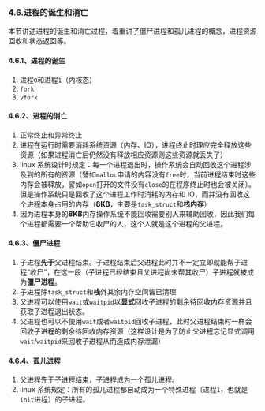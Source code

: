 ### 4.6.进程的诞生和消亡
本节讲述进程的诞生和消亡过程，着重讲了僵尸进程和孤儿进程的概念，进程资源回收和状态返回等。

#### 4.6.1、进程的诞生
1. 进程`0`和进程`1`（内核态）
2. `fork`
3. `vfork`

#### 4.6.2、进程的消亡
1. 正常终止和异常终止
2. 进程在运行时需要消耗系统资源（内存、IO），进程终止时理应完全释放这些资源（如果进程消亡后仍然没有释放相应资源则这些资源就丢失了）
3. linux 系统设计时规定：每一个进程退出时，操作系统会自动回收这个进程涉及到的所有的资源（譬如`malloc`申请的内容没有`free`时，当前进程结束时这些内存会被释放，譬如`open`打开的文件没有`close`的在程序终止时也会被关闭）。
但是操作系统只是回收了这个进程工作时消耗的内存和 IO，而并没有回收这个进程本身占用的内存（**8KB**，主要是`task_struct`和**栈内存**）
4. 因为进程本身的**8KB**内存操作系统不能回收需要别人来辅助回收，因此我们每个进程都需要一个帮助它收尸的人，这个人就是这个进程的父进程。

#### 4.6.3、僵尸进程
1. 子进程**先于**父进程结束。子进程结束后父进程此时并不一定立即就能帮子进程“收尸”，在这一段（子进程已经结束且父进程尚未帮其收尸）子进程就被成为**僵尸进程**。
2. 子进程除`task_struct`和**栈**外其余内存空间皆已清理
3. 父进程可以使用`wait`或`waitpid`以**显式**回收子进程的剩余待回收内存资源并且获取子进程退出状态。
4. 父进程也可以不使用`wait`或者`waitpid`回收子进程，此时父进程结束时一样会回收子进程的剩余待回收内存资源（这样设计是为了防止父进程忘记显式调用`wait`/`waitpid`来回收子进程从而造成内存泄漏）

#### 4.6.4、孤儿进程
1. 父进程先于子进程结束，子进程成为一个孤儿进程。
2. linux 系统规定：所有的孤儿进程都自动成为一个特殊进程（进程`1`，也就是`init`进程）的子进程。

